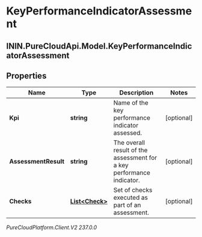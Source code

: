 # KeyPerformanceIndicatorAssessment

## ININ.PureCloudApi.Model.KeyPerformanceIndicatorAssessment

## Properties

|Name | Type | Description | Notes|
|------------ | ------------- | ------------- | -------------|
| **Kpi** | **string** | Name of the key performance indicator assessed. | [optional] |
| **AssessmentResult** | **string** | The overall result of the assessment for a key performance indicator. | [optional] |
| **Checks** | [**List&lt;Check&gt;**](Check) | Set of checks executed as part of an assessment. | [optional] |



_PureCloudPlatform.Client.V2 237.0.0_
